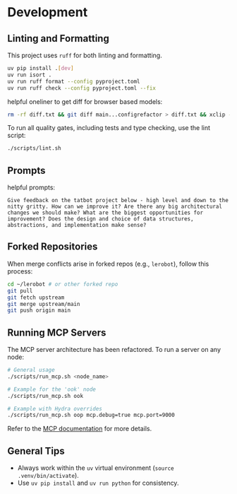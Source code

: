 # Development

## Linting and Formatting
This project uses `ruff` for both linting and formatting.
```bash
uv pip install .[dev]
uv run isort .
uv run ruff format --config pyproject.toml
uv run ruff check --config pyproject.toml --fix
```

helpful oneliner to get diff for browser based models:

```bash
rm -rf diff.txt && git diff main...configrefactor > diff.txt && xclip -selection clipboard < diff.txt
```

To run all quality gates, including tests and type checking, use the lint script:
```bash
./scripts/lint.sh
```

## Prompts

helpful prompts:

```
Give feedback on the tatbot project below - high level and down to the nitty gritty. How can we improve it? Are there any big architectural changes we should make? What are the biggest opportunities for improvement? Does the design and choice of data structures, abstractions, and implementation make sense?
```

## Forked Repositories
When merge conflicts arise in forked repos (e.g., `lerobot`), follow this process:
```bash
cd ~/lerobot # or other forked repo
git pull
git fetch upstream
git merge upstream/main
git push origin main
```

## Running MCP Servers
The MCP server architecture has been refactored. To run a server on any node:
```bash
# General usage
./scripts/run_mcp.sh <node_name>

# Example for the 'ook' node
./scripts/run_mcp.sh ook

# Example with Hydra overrides
./scripts/run_mcp.sh oop mcp.debug=true mcp.port=9000
```
Refer to the [MCP documentation](./mcp.md) for more details.

## General Tips
- Always work within the `uv` virtual environment (`source .venv/bin/activate`).
- Use `uv pip install` and `uv run python` for consistency.